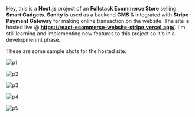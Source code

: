 Hey, this is a <b>Next.js</b> project of an <b>Fullstack Ecommerce Store</b> selling <b>Smart Gadgets</b>. <b>Sanity</b> is used as a backend <b>CMS</b> & integrated with <b>Stripe Payment Gateway</b> for making online transaction on the website. The site is hosted live @ <b>https://react-ecommerce-website-stripe.vercel.app/</b>. I'm still learning and implementing new features to this project so it's in a developmenmt phase.

These are some sample shots for the hosted site.

![p1](https://user-images.githubusercontent.com/68563695/174877915-edac47c3-9d4c-429b-adf1-4a900365edad.PNG)

![p2](https://user-images.githubusercontent.com/68563695/174877919-d649ab2b-b6f2-428a-90ca-f1e15236bde7.PNG)

![p3](https://user-images.githubusercontent.com/68563695/174877930-0766ec73-59a8-4c1f-abb5-0feb31240a4c.PNG)

![p4](https://user-images.githubusercontent.com/68563695/174877934-6979dc55-a8ae-4344-a3f4-e627c410f188.PNG)

![p5](https://user-images.githubusercontent.com/68563695/174877944-9e4ea6e6-58dc-45bc-b6ec-f2b2e743e88e.png)
